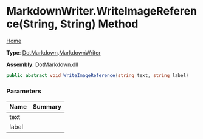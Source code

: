 # MarkdownWriter\.WriteImageReference\(String, String\) Method

[Home](../../../README.md)

**Type**: [DotMarkdown](../../README.md)\.[MarkdownWriter](../README.md)

**Assembly**: DotMarkdown\.dll

```csharp
public abstract void WriteImageReference(string text, string label)
```

### Parameters

| Name | Summary |
| ---- | ------- |
| text | |
| label | |

